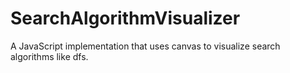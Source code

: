 # SearchAlgorithmVisualizer
A JavaScript implementation that uses canvas to visualize search algorithms like dfs.

